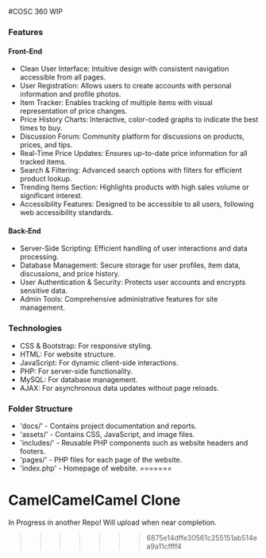 #COSC 360
WIP
### Features
#### Front-End
- Clean User Interface: Intuitive design with consistent navigation accessible from all pages.
- User Registration: Allows users to create accounts with personal information and profile photos.
- Item Tracker: Enables tracking of multiple items with visual representation of price changes.
- Price History Charts: Interactive, color-coded graphs to indicate the best times to buy.
- Discussion Forum: Community platform for discussions on products, prices, and tips.
- Real-Time Price Updates: Ensures up-to-date price information for all tracked items.
- Search & Filtering: Advanced search options with filters for efficient product lookup.
- Trending Items Section: Highlights products with high sales volume or significant interest.
- Accessibility Features: Designed to be accessible to all users, following web accessibility standards.

#### Back-End
- Server-Side Scripting: Efficient handling of user interactions and data processing.
- Database Management: Secure storage for user profiles, item data, discussions, and price history.
- User Authentication & Security: Protects user accounts and encrypts sensitive data.
- Admin Tools: Comprehensive administrative features for site management.

### Technologies
- CSS & Bootstrap: For responsive styling.
- HTML: For website structure.
- JavaScript: For dynamic client-side interactions.
- PHP: For server-side functionality.
- MySQL: For database management.
- AJAX: For asynchronous data updates without page reloads.

### Folder Structure
- 'docs/' - Contains project documentation and reports.
- 'assets/' - Contains CSS, JavaScript, and image files.
- 'includes/' - Reusable PHP components such as website headers and footers.
- 'pages/' - PHP files for each page of the website.
- 'index.php' - Homepage of website.
=======
# CamelCamelCamel Clone
 In Progress in another Repo! Will upload when near completion.
>>>>>>> 6875e14dffe30561c255151ab514ea9a11cffff4
